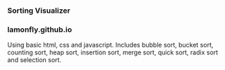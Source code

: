 ### Sorting Visualizer
### lamonfly.github.io
Using basic html, css and javascript.
Includes bubble sort, bucket sort, counting sort, heap sort, insertion sort, merge sort, quick sort, radix sort and selection sort.
